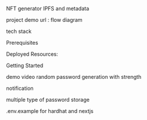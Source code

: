 <!-- pending upgradable smart contract -->

<!-- tranfer abi automatically to frontend -->

NFT generator IPFS
and metadata

project demo url :
flow diagram

tech stack

Prerequisites

Deployed Resources:

Getting Started

demo video
random password generation with strength

notification

multiple type of password storage

.env.example for hardhat and nextjs
